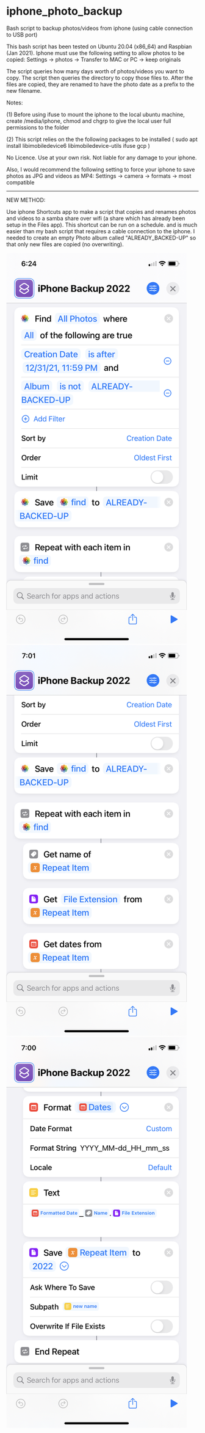 # iphone_photo_backup
Bash script to backup photos/videos from iphone (using cable connection to USB port)

This bash script has been tested on Ubuntu 20.04 (x86_64) and Raspbian (Jan 2021).
Iphone must use the following setting to allow photos to be copied:
Settings -> photos -> Transfer to MAC or PC -> keep originals 

The script queries how many days worth of photos/videos you want to copy. The script then queries the directory to copy those files to. After the files are copied, they are renamed to have the photo date as a prefix to the new filename.

Notes:

(1) Before using ifuse to mount the iphone to the local ubuntu machine, create /media/iphone, chmod and chgrp to give the local user full permissions to the folder

(2) This script relies on the the following packages to be installed ( sudo apt install libimobiledevice6 libimobiledevice-utils ifuse gcp )


No Licence. Use at your own risk. Not liable for any damage to your iphone.

Also, I would recommend the following setting to force your iphone to save photos as JPG and videos as MP4:
Settings -> camera -> formats -> most compatible 

---------------------------------------------------------------------
NEW METHOD: 

Use iphone Shortcuts app to make a script that copies and renames photos and videos to a samba share over wifi (a share which has already been setup in the Files app). This shortcut can be run on a schedule. and is much easier than my bash script that requires a cable connection to the iphone. I needed to create an empty Photo album called "ALREADY_BACKED-UP" so that only new files are copied (no overwriting).

![screen_shot_1](https://github.com/charkster/iphone_photo_backup/blob/master/screen_capture/2022_03-14_18_24_45_IMG_6294.png)
![screen_shot_2](https://github.com/charkster/iphone_photo_backup/blob/master/screen_capture/2022_03-14_19_01_23_IMG_6298.png)
![screen_shot_2](https://github.com/charkster/iphone_photo_backup/blob/master/screen_capture/2022_03-14_19_00_51_IMG_6297.png)
